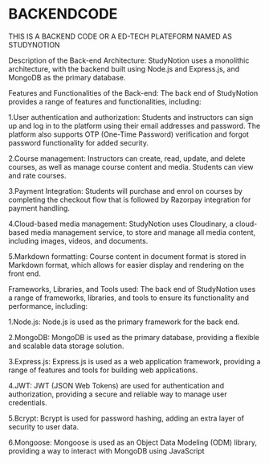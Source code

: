 # BACKENDCODE
THIS IS A BACKEND CODE OR A ED-TECH PLATEFORM NAMED AS STUDYNOTION

Description of the Back-end Architecture: StudyNotion uses a monolithic architecture, with the backend built using Node.js and Express.js, and MongoDB as the primary database.

Features and Functionalities of the Back-end: The back end of StudyNotion provides a range of features and functionalities, including:

   1.User authentication and authorization: Students and instructors can sign up and log in to the platform using their email addresses and password. The platform also supports OTP (One-Time Password) verification and forgot password functionality for added security.
   
   2.Course management: Instructors can create, read, update, and delete courses, as well as manage course content and media. Students can view and rate courses.

   3.Payment Integration: Students will purchase and enrol on courses by completing the checkout flow that is followed by Razorpay integration for payment handling.

   4.Cloud-based media management: StudyNotion uses Cloudinary, a cloud-based media management service, to store and manage all media content, including images, videos, and documents.

   5.Markdown formatting: Course content in document format is stored in Markdown format, which allows for easier display and rendering on the front end.

Frameworks, Libraries, and Tools used: The back end of StudyNotion uses a range of frameworks, libraries, and tools to ensure its functionality and performance, including:

   1.Node.js: Node.js is used as the primary framework for the back end.
   
   2.MongoDB: MongoDB is used as the primary database, providing a flexible and scalable data storage solution.
   
  3.Express.js: Express.js is used as a web application framework, providing a range of features and tools for building web applications.
   
   4.JWT: JWT (JSON Web Tokens) are used for authentication and authorization, providing a secure and reliable way to manage user credentials.

   5.Bcrypt: Bcrypt is used for password hashing, adding an extra layer of security to user data.

  6.Mongoose: Mongoose is used as an Object Data Modeling (ODM) library, providing a way to interact with MongoDB using JavaScript
